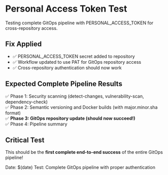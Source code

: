 # Personal Access Token Test

Testing complete GitOps pipeline with PERSONAL_ACCESS_TOKEN for cross-repository access.

## Fix Applied
- ✅ PERSONAL_ACCESS_TOKEN secret added to repository
- ✅ Workflow updated to use PAT for GitOps repository access
- ✅ Cross-repository authentication should now work

## Expected Complete Pipeline Results
✅ Phase 1: Security scanning (detect-changes, vulnerability-scan, dependency-check)  
✅ Phase 2: Semantic versioning and Docker builds (with major.minor.sha format)  
✅ **Phase 3: GitOps repository update (should now succeed!)**  
✅ Phase 4: Pipeline summary  

## Critical Test
This should be the **first complete end-to-end success** of the entire GitOps pipeline!

Date: $(date)
Test: Complete GitOps pipeline with proper authentication
